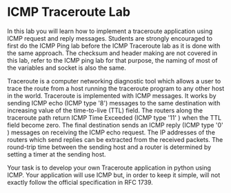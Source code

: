 ICMP Traceroute Lab
====================

In this lab you will learn how to implement a traceroute application
using ICMP request and reply messages. Students are strongly encouraged
to first do the ICMP Ping lab before the ICMP Traceroute lab as it is
done with the same approach. The checksum and header making are not
covered in this lab, refer to the ICMP ping lab for that purpose, the
naming of most of the variables and socket is also the same.

Traceroute is a computer networking diagnostic tool which allows a user
to trace the route from a host running the traceroute program to any
other host in the world. Traceroute is implemented with ICMP messages.
It works by sending ICMP echo (ICMP type '8') messages to the same
destination with increasing value of the time-to-live (TTL) field. The
routers along the traceroute path return ICMP Time Exceeded (ICMP type
'11' ) when the TTL field become zero. The final destination sends an
ICMP reply (ICMP type '0' ) messages on receiving the ICMP echo request.
The IP addresses of the routers which send replies can be extracted from
the received packets. The round-trip time between the sending host and a
router is determined by setting a timer at the sending host.

Your task is to develop your own Traceroute application in python using
ICMP. Your application will use ICMP but, in order to keep it simple,
will not exactly follow the official specification in RFC 1739.
